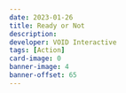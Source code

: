 ```yaml
---
date: 2023-01-26
title: Ready or Not
description:
developer: VOID Interactive
tags: [Action]
card-image: 0
banner-image: 4
banner-offset: 65
---
```

